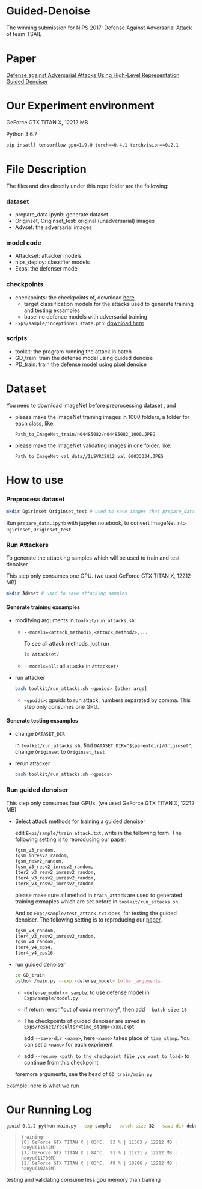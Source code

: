# Guided-Denoise

The winning submission for NIPS 2017: Defense Against Adversarial Attack of team TSAIL

# Paper 

[Defense against Adversarial Attacks Using High-Level Representation Guided Denoiser](https://arxiv.org/abs/1712.02976)

# Our Experiment environment

GeForce GTX TITAN X, 12212 MB

Python 3.6.7

```bash
pip insatll tensorflow-gpu=1.9.0 torch==0.4.1 torchvision==0.2.1
```

# File Description

The files and dirs directly under this repo folder are the following:

### dataset

- prepare_data.ipynb: generate dataset
- Originset, Originset_test: original (unadversarial) images
- Advset: the adversarial images

### model code

- Attackset: attacker models
- nips_deploy: classifier models
- Exps: the defenser model

### checkpoints

- checkpoints: the checkpoints of, download [here](https://pan.baidu.com/s/1kVzP9nL)
  - target classification models for the attacks used to generate training and testing exsamples
  - baseline defence models with adversarial training
- `Exps/sample/inceptionv3_state.pth`: [download here](https://github.com/lfz/Guided-Denoise/blob/master/Exps/sample/inceptionv3_state.pth)

### scripts

- toolkit: the program running the attack in batch
- GD_train: train the defense model using guided denoise
- PD_train: train the defense model using pixel denoise

# Dataset

You need to download ImageNet before preprocessing dataset , and 

- please make the ImageNet training images in 1000 folders, a folder for each class, like:

  `Path_to_ImageNet_train/n04485082/n04485082_1000.JPEG`

- please make the ImageNet validating images in one folder, like:

  `Path_to_ImageNet_val_data//ILSVRC2012_val_00033334.JPEG	`

# How to use

### Preprocess dataset

<!--we do this on gpuserver9:/home/haoyu/project/lab_project_handin2019/Guided-Denoise-->

<!--Path_to_ImageNet_train='/raid/tianyu/adv_train/imagenet_data/train'-->

<!--Path_to_ImageNet_val_data='/mfs/you/Imagenet/val_data/'-->

```bash
mkdir Ogirinset Originset_test # used to save images that prepare_data.ipynb will use 
```

Run `prepare_data.ipynb` with jupyter notebook, to convert ImageNet into `Ogirinset`, `Originset_test`

### Run Attackers

<!--we do this on gpuserver3:/home/haoyu/project/Guided-Denoise-->

To generate the attacking samples which will be used to train and test denoiser

This step only consumes one GPU. (we used GeForce GTX TITAN X, 12212 MB)

```bash
mkdir Advset # used to save attacking samples
```

#### Generate training exsamples

- modifying arguments in `toolkit/run_attacks.sh`:

  - `--models=<attack_method1>,<attack_method2>,...`

    To see all attack methods, just run

    ```bash
    ls Attackset/
    ```

  - `--models=all`: all attacks in `Attackset/`

- run attacker

  ```bash
  bash toolkit/run_attacks.sh <gpuids> [other args]
  ```

  - `<gpuids>`: gpuids to run attack, numbers separated by comma. This step only consumes one GPU.

#### Generate testing exsamples

- change `DATASET_DIR`

  in `toolkit/run_attacks.sh`, find  `DATASET_DIR="${parentdir}/Originset"`,  change `Originset` to `Originset_test`

- rerun attacker

  ```bash
  bash toolkit/run_attacks.sh <gpuids>
  ```

### Run guided denoiser

This step only consumes four GPUs. (we used GeForce GTX TITAN X, 12212 MB)

- Select attack methods for training a guided denoiser	

  edit `Exps/sample/train_attack.txt`, write in the fellowing form. The following setting is to reproducing our [paper](https://arxiv.org/abs/1712.02976).

  ```txt
  fgsm_v3_random,
  fgsm_inresv2_random,
  fgsm_resv2_random,
  fgsm_v3_resv2_inresv2_random,
  Iter2_v3_resv2_inresv2_random,
  Iter4_v3_resv2_inresv2_random,
  Iter8_v3_resv2_inresv2_random
  ```

  please make sure all method in `train_attack` are used to generated training exmaples which are set before in `toolkit/run_attacks.sh`.

  And so `Exps/sample/test_attack.txt` does, for testing the guided denoiser. The following setting is to reproducing our [paper](https://arxiv.org/abs/1712.02976).

  ```txt
  fgsm_v3_random,
  Iter4_v3_resv2_inresv2_random,
  fgsm_v4_random,
  Iter4_v4_eps4,
  Iter4_v4_eps16
  ```

- run  guided denoiser

  ```bash
  cd GD_train
  python /main.py --exp <defense_model> [other_arguments]
  ```

  - `<defense_model>`=` sample`: to use defense model in  `Exps/sample/model.py`

  - if return rerror "out of cuda memmory", then add `--batch-size 16`

  - The checkpoints of  guided denoiser are saved in `Exps/resnet/results/<time_stamp>/xxx.ckpt`

    add  `--save-dir <name>`, here `<name>` takes place of `time_stamp`. You can set a `<name>` for each expriment

  - add `--resume <path_to_the_checkpoint_file_you_want_to_load>` to continue from this checkpoint

  foremore arguments, see the head of  `GD_train/main.py`

example: here is what we run

# Our Running Log

```bash
gpuid 0,1,2 python main.py --exp sample --batch-size 32 --save-dir debug
```

> ```
> training:
> [0] GeForce GTX TITAN X | 83'C,  93 % | 11563 / 12212 MB | haoyu(11542M)
> [1] GeForce GTX TITAN X | 84'C,  91 % | 11721 / 12212 MB | haoyu(11700M)
> [2] GeForce GTX TITAN X | 83'C,  49 % | 10286 / 12212 MB | haoyu(10265M)
> ```

testing and validating consume less gpu memory than training